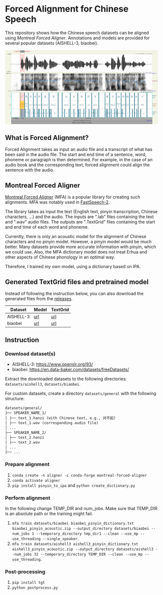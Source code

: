 # Forced Alignment for Chinese Speech

This repository shows how the Chinese speech datasets can be aligned using *Montreal Forced Aligner*. Annotations and models are provided for several popular datasets (AISHELL-3, biaobei).

![Alt text](praat.jpg?raw=true)

## What is Forced Alignment?

Forced Alignment takes as input an audio file and a transcript of what has been said in the audio file. The start and end time of a sentence, word, phoneme or paragraph is then determined. For example, in the case of an audio book and the corresponding text, forced alignment could align the sentence with the audio.

## Montreal Forced Aligner

[Montreal Forced Aligner](https://montreal-forced-aligner.readthedocs.io/en/latest/) (MFA) is a popular library for creating such alignments. MFA was notably used in [FastSpeech-2](https://arxiv.org/pdf/2006.04558).

The library takes as input the text (English text, pinyin transcription, Chinese characters, ...) and the audio. The inputs are ".lab" files containing the text and ".wav" audio files. The outputs are ".TextGrid" files containing the start and end time of each word and phoneme.

Currently, there is only an acoustic model for the alignment of Chinese characters and no pinyin model. However, a pinyin model would be much better. Many datasets provide more accurate information with pinyin, which we could use. Also, the MFA dictionary model does not treat Erhua and other aspects of Chinese phonology in an optimal way.

Therefore, I trained my own model, using a dictionary based on IPA.

## Generated TextGrid files and pretrained model

Instead of following the instruction below, you can also download the generated files from the [releases](https://github.com/lars76/forced-alignment-chinese/releases).

| Dataset    | Model | TextGrid |
|------------|-------|----------|
| AISHELL-3  | [url](https://github.com/lars76/forced-alignment-chinese/releases/download/model_files/aishell3_pinyin.zip) | [url](https://github.com/lars76/forced-alignment-chinese/releases/download/textgrid_files/aishell3_textgrid_files.zip)    |
| biaobei    | [url](https://github.com/lars76/forced-alignment-chinese/releases/download/model_files/biaobei_pinyin.zip) | [url](https://github.com/lars76/forced-alignment-chinese/releases/download/textgrid_files/biaobei_textgrid_files.zip)    |

## Instruction

### Download dataset(s)

- AISHELL-3: https://www.openslr.org/93/
- biaobei: https://en.data-baker.com/datasets/freeDatasets/

Extract the downloaded datasets to the following directories: `datasets/aishell3`, `datasets/biaobei`.

For custom datasets, create a directory `datasets/general` with the following structure:

```
datasets/general/
├── SPEAKER_NAME_1/
│ ├── text_1.hanzi (with Chinese text, e.g., 对不起)
│ ├── text_1.wav (corresponding audio file)
│ ...
├── SPEAKER_NAME_2/
│ ├── text_2.hanzi
│ ├── text_2.wav
│ ...
├── ...
```

### Prepare alignment

1. `conda create -n aligner -c conda-forge montreal-forced-aligner`
2. `conda activate aligner`
3. `pip install pinyin_to_ipa` and `python create_dictionary.py`

### Perform alignment

In the following change TEMP_DIR and num_jobs. Make sure that TEMP_DIR is an absolute path or the training might fail.

1. `mfa train datasets/biaobei biaobei_pinyin_dictionary.txt biaobei_pinyin_acoustic.zip --output_directory datasets/biaobei --num_jobs 1 --temporary_directory tmp_dir1 --clean --use_mp --use_threading --single_speaker`.
2. `mfa train datasets/aishell3 aishell3_pinyin_dictionary.txt aishell3_pinyin_acoustic.zip --output_directory datasets/aishell3 --num_jobs 32 --temporary_directory TEMP_DIR --clean --use_mp --use_threading`.

### Post-processing

1. `pip install tgt`
2. `python postprocess.py`